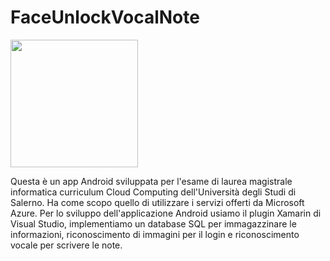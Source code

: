 # FaceUnlockVocalNote

<img align="center" height="204" src="https://github.com/mario-santoro/FaceUnlockVocalNote/blob/master/immagini/FaceUnlockVocalNote.png" >

Questa è un app Android sviluppata per l'esame di laurea magistrale informatica curriculum Cloud Computing dell'Università degli Studi di Salerno.
Ha come scopo quello di utilizzare i servizi offerti da Microsoft Azure. 
Per lo sviluppo dell'applicazione Android usiamo il plugin Xamarin di Visual Studio, implementiamo un database SQL per immagazzinare le informazioni, riconoscimento di immagini per il login e riconoscimento vocale per scrivere le note.
